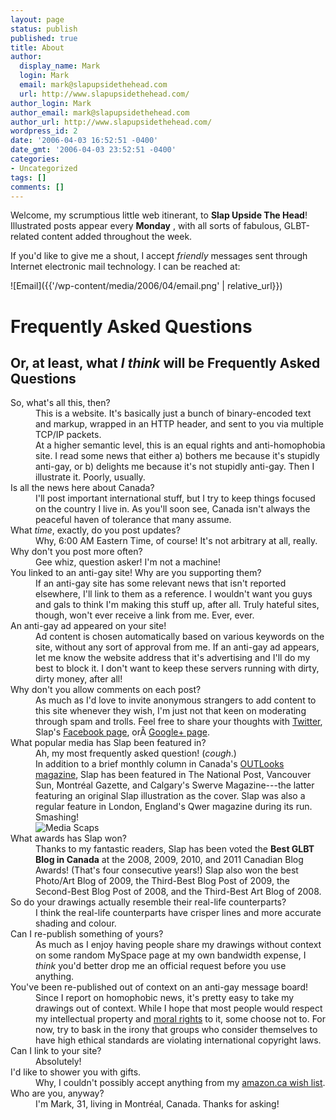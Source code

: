 ```yaml
---
layout: page
status: publish
published: true
title: About
author:
  display_name: Mark
  login: Mark
  email: mark@slapupsidethehead.com
  url: http://www.slapupsidethehead.com/
author_login: Mark
author_email: mark@slapupsidethehead.com
author_url: http://www.slapupsidethehead.com/
wordpress_id: 2
date: '2006-04-03 16:52:51 -0400'
date_gmt: '2006-04-03 23:52:51 -0400'
categories:
- Uncategorized
tags: []
comments: []
---
```

Welcome, my scrumptious little web itinerant, to **Slap Upside The Head**! Illustrated posts appear every **Monday** , with all sorts of fabulous, GLBT-related content added throughout the week.

If you'd like to give me a shout, I accept _friendly_ messages sent through Internet electronic mail technology. I can be reached at:

![Email]({{'/wp-content/media/2006/04/email.png' | relative_url}})

# Frequently Asked Questions

## Or, at least, what _I think_ will be Frequently Asked Questions
<dl>
<dt>So, what's all this, then?</dt>
<dd>This is a website. It's basically just a bunch of binary-encoded text and markup, wrapped in an HTTP header, and sent to you via multiple TCP/IP packets.</dd>
<dd>At a higher semantic level, this is an equal rights and anti-homophobia site. I read some news that either a) bothers me because it's stupidly anti-gay, or b) delights me because it's not stupidly anti-gay. Then I illustrate it. Poorly, usually.</dd>
<dt>Is all the news here about Canada?</dt>
<dd>I'll post important international stuff, but I try to keep things focused on the country I live in. As you'll soon see, Canada isn't always the peaceful haven of tolerance that many assume.</dd>
<dt>What <em>time</em>, exactly, do you post updates?</dt>
<dd>Why, 6:00 AM Eastern Time, of course! It's not arbitrary at all, really.</dd>
<dt>Why don't you post more often?</dt>
<dd>Gee whiz, question asker! I'm not a machine!</dd>
<dt>You linked to an anti-gay site! Why are you supporting them?</dt>
<dd>If an anti-gay site has some relevant news that isn't reported elsewhere, I'll link to them as a reference. I wouldn't want you guys and gals to think I'm making this stuff up, after all. Truly hateful sites, though, won't ever receive a link from me. Ever, ever.</dd>
<dt>An anti-gay ad appeared on your site!</dt>
<dd>Ad content is chosen automatically based on various keywords on the site, without any sort of approval from me. If an anti-gay ad appears, let me know the website address that it's advertising and I'll do my best to block it. I don't want to keep these servers running with dirty, dirty money, after all!</dd>
<dt>Why don't you allow comments on each post?</dt>
<dd>As much as I'd love to invite anonymous strangers to add content to this site whenever they wish, I'm just not that keen on moderating through spam and trolls. Feel free to share your thoughts with <a title="It's twitteriffic!" href="http://www.twitter.com/MarkFromSlap">Twitter</a>, Slap's <a title="It's faceriffic AND bookeriffic!" href="http://www.facebook.com/slapupsidethehead">Facebook page</a>, orÂ <a title="It's Googlecalifragilisticexpialariffic!" href="https://plus.google.com/108080544335917602368">Google+ page</a>.</dd>
<dt>What popular media has Slap been featured in?</dt>
<dd>Ah, my most frequently asked question! (<em>cough</em>.)</dd>
<dd>In addition to a brief monthly column in Canada's <a title="Canada's GLBT magazine" href="http://www.outlooks.ca/">OUTLooks magazine</a>, Slap has been featured in The National Post, Vancouver Sun, Montréal Gazette, and Calgary's Swerve Magazine---the latter featuring an original Slap illustration as the cover. Slap was also a regular feature in London, England's Qwer magazine during its run. Smashing!</dd>
<dd><img src="{{'/wp-content/media/2007/07/media-scraps.png' | relative_url}}" alt="Media Scaps"></dd>
<dt>What awards has Slap won?</dt>
<dd>Thanks to my fantastic readers, Slap has been voted the <strong>Best GLBT Blog in Canada</strong> at the 2008, 2009, 2010, and 2011 Canadian Blog Awards! (That's four consecutive years!) Slap also won the best Photo/Art Blog of 2009, the Third-Best Blog Post of 2009, the Second-Best Blog Post of 2008, and the Third-Best Art Blog of 2008.</dd>
<dt>So do your drawings actually resemble their real-life counterparts?</dt>
<dd>I think the real-life counterparts have crisper lines and more accurate shading and colour.</dd>
<dt>Can I re-publish something of yours?</dt>
<dd>As much as I enjoy having people share my drawings without context on some random MySpace page at my own bandwidth expense, I <em>think</em> you'd better drop me an official request before you use anything.</dd>
<dt>You've been re-published out of context on an anti-gay message board!</dt>
<dd>Since I report on homophobic news, it's pretty easy to take my drawings out of context. While I hope that most people would respect my intellectual property and <a title="Stop using my stuff for homophobic ends!" href="http://strategis.ic.gc.ca/sc_mrksv/cipo/cp/copy_gd_protect-e.html#12">moral rights</a> to it, some choose not to. For now, try to bask in the irony that groups who consider themselves to have high ethical standards are violating international copyright laws.</dd>
<dt>Can I link to your site?</dt>
<dd>Absolutely!</dd>
<dt>I'd like to shower you with gifts.</dt>
<dd>Why, I couldn't possibly accept anything from my <a href="http://www.amazon.ca/gp/registry/3QDHR9ZZ13P94">amazon.ca wish list</a>.</dd>
<dt>Who are you, anyway?</dt>
<dd>I'm Mark, 31, living in Montréal, Canada. Thanks for asking!</dd>
</dl>